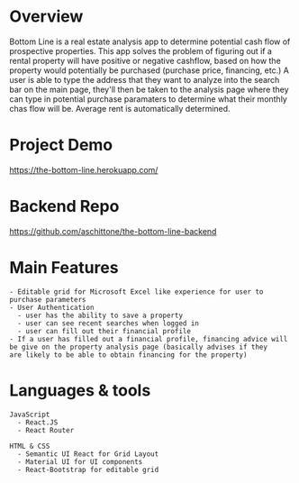 
# Overview

  Bottom Line is a real estate analysis app to determine potential cash flow of prospective properties. This app solves the problem of figuring out if a rental property will have positive or negative cashflow, based on how the property would potentially be purchased (purchase price, financing, etc.) A user is able to type the address that they want to analyze into the search bar on the main page, they'll then be taken to the analysis page where they can type in potential purchase paramaters to determine what their monthly chas flow will be. Average rent is automatically determined. 

 # Project Demo

   https://the-bottom-line.herokuapp.com/
   
 # Backend Repo
 
  https://github.com/aschittone/the-bottom-line-backend

 # Main Features

    - Editable grid for Microsoft Excel like experience for user to purchase parameters
    - User Authentication
      - user has the ability to save a property
      - user can see recent searches when logged in
      - user can fill out their financial profile
    - If a user has filled out a financial profile, financing advice will be give on the property analysis page (basically advises if they        are likely to be able to obtain financing for the property)
    

 # Languages & tools

    JavaScript
      - React.JS 
      - React Router 

    HTML & CSS
      - Semantic UI React for Grid Layout
      - Material UI for UI components
      - React-Bootstrap for editable grid 

  



